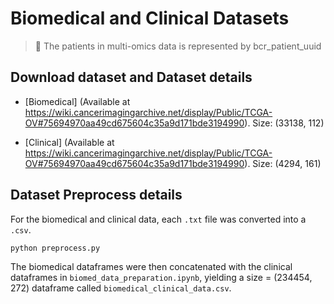 # Biomedical and Clinical Datasets


> 🚧 The patients in multi-omics data is represented by bcr_patient_uuid

## Download dataset and Dataset details

* [Biomedical] (Available at https://wiki.cancerimagingarchive.net/display/Public/TCGA-OV#75694970aa49cd675604c35a9d171bde3194990). Size: (33138, 112)

* [Clinical] (Available at https://wiki.cancerimagingarchive.net/display/Public/TCGA-OV#75694970aa49cd675604c35a9d171bde3194990). Size: (4294, 161)
    

## Dataset Preprocess details

For the biomedical and clinical data, each `.txt` file was converted into a `.csv`. 

```bash
python preprocess.py
```

The biomedical dataframes were then concatenated with the clinical dataframes in `biomed_data_preparation.ipynb`, yielding a size = (234454, 272) dataframe called `biomedical_clinical_data.csv`.
